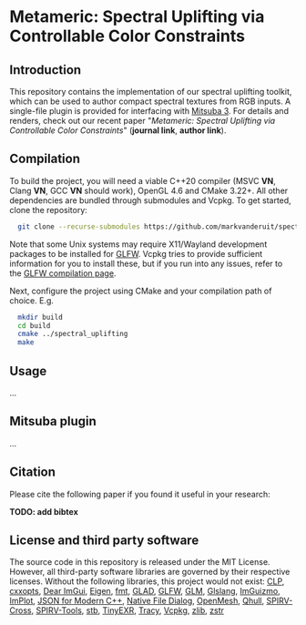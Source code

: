 # Metameric: Spectral Uplifting via Controllable Color Constraints

## Introduction

This repository contains the implementation of our spectral uplifting toolkit, which can be used to author compact spectral textures from RGB inputs. A single-file plugin is provided for interfacing with [Mitsuba 3](https://github.com/mitsuba-renderer/mitsuba3). For details and renders, check out our recent paper "*Metameric: Spectral Uplifting via Controllable Color Constraints*" (**journal link**, **author link**).

## Compilation

To build the project, you will need a viable C++20 compiler (MSVC **VN**, Clang **VN**, GCC **VN** should work), OpenGL 4.6 and CMake 3.22+.
All other dependencies are bundled through submodules and Vcpkg.
To get started, clone the repository:

```bash
  git clone --recurse-submodules https://github.com/markvanderuit/spectral_uplifting
```

Note that some Unix systems may require X11/Wayland development packages to be installed for [GLFW](https://www.glfw.org). Vcpkg tries to provide sufficient information for you to install these, but if you run into any issues, refer to the [GLFW compilation page](https://www.glfw.org/docs/3.3/compile.html).

Next, configure the project using CMake and your compilation path of choice. E.g.

```bash
  mkdir build
  cd build
  cmake ../spectral_uplifting
  make
```

## Usage

...

## Mitsuba plugin

...

## Citation

Please cite the following paper if you found it useful in your research:

**TODO: add bibtex**

## License and third party software

The source code in this repository is released under the MIT License. 
However, all third-party software libraries are governed by their respective licenses.
Without the following libraries, this project would not exist:
[CLP](https://github.com/coin-or/Clp), 
[cxxopts](https://github.com/jarro2783/cxxopts),
[Dear ImGui](https://github.com/ocornut/imgui),
[Eigen](https://eigen.tuxfamily.org/index.php?title=Main_Page), 
[fmt](https://github.com/fmtlib/fmt), 
[GLAD](https://glad.dav1d.de/),
[GLFW](https://www.glfw.org/),
[GLM](https://glm.g-truc.net/0.9.9/),
[Glslang](https://github.com/KhronosGroup/glslang), 
[ImGuizmo](https://github.com/CedricGuillemet/ImGuizmo), 
[ImPlot](https://github.com/epezent/implot),
[JSON for Modern C++](https://github.com/nlohmann/json),
[Native File Dialog](https://github.com/mlabbe/nativefiledialog), 
[OpenMesh](https://openmesh.org),
[Qhull](http://www.qhull.org/),
[SPIRV-Cross](https://github.com/KhronosGroup/SPIRV-Cross), 
[SPIRV-Tools](https://github.com/KhronosGroup/SPIRV-Tools), 
[stb](https://github.com/nothings/stb),
[TinyEXR](https://github.com/syoyo/tinyexr),
[Tracy](https://github.com/wolfpld/tracy),
[Vcpkg](https://github.com/microsoft/vcpkg),
[zlib](https://zlib.net/),
[zstr](https://github.com/mateidavid/zstr)